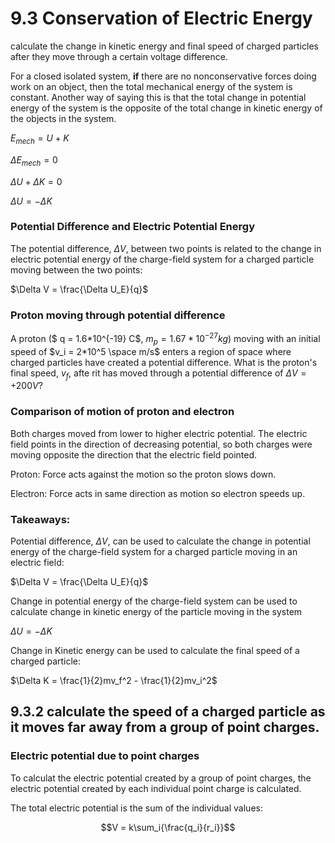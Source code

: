 # 9.3 Conservation of Electric Energy 

calculate the change in kinetic energy and final speed of charged particles after they move through a certain voltage difference. 

For a closed isolated system, **if** there are no nonconservative forces doing work on an object, then the total mechanical energy of the system is constant. Another way of saying this is that the total change in potential energy of the system is the opposite of the total change in kinetic energy of the objects in the system. 

$E_{mech} = U + K$

$\Delta E_{mech} = 0$

$\Delta U + \Delta K = 0$

$\Delta U = -\Delta K$

### Potential Difference and Electric Potential Energy

The potential difference, $\Delta V$, between two points is related to the change in electric potential energy of the charge-field system for a charged particle moving between the two points: 

$\Delta V = \frac{\Delta U_E}{q}$ 

### Proton moving through potential difference

A proton ($ q = 1.6*10^{-19} C$, $m_p = 1.67*10^{-27}kg$) moving with an initial speed of $v_i = 2*10^5 \space m/s$ enters a region of space where charged particles have created a potential difference. What is the proton's final speed, $v_f$, afte rit has moved through a potential difference of $\Delta V = +200 V$?

### Comparison of motion of proton and electron 

Both charges moved from lower to higher electric potential. The electric field points in the direction of decreasing potential, so both charges were moving opposite the direction that the electric field pointed. 

Proton: Force acts against the motion so the proton slows down. 

Electron: Force acts in same direction as motion so electron speeds up. 

### Takeaways: 

Potential difference, $\Delta V$, can be used to calculate the change in potential energy of the charge-field system for a charged particle moving in an electric field: 

$\Delta V = \frac{\Delta U_E}{q}$

Change in potential energy of the charge-field system can be used to calculate change in kinetic energy of the particle moving in the system

$\Delta U = -\Delta K$

Change in Kinetic energy can be used to calculate the final speed of a charged particle: 

$\Delta K = \frac{1}{2}mv_f^2 - \frac{1}{2}mv_i^2$

## 9.3.2 calculate the speed of a charged particle as it moves far away from a group of point charges. 

### Electric potential due to point charges 

To calculat the electric potential created by a group of point charges, the electric potential created by each individual point charge is calculated. 

The total electric potential is the sum of the individual values: 

$$V = k\sum_i{\frac{q_i}{r_i}}$$


